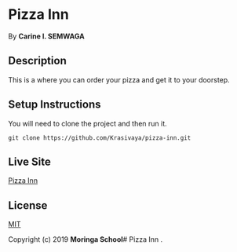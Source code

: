 # Pizza Inn
 By **Carine I. SEMWAGA**
## Description
 This is a where you can order your pizza and get it to your doorstep.
## Setup Instructions
 You will need to clone the project and then run it.
```
git clone https://github.com/Krasivaya/pizza-inn.git
```
## Live Site
[Pizza Inn](https://krasivaya.github.io/Pizza-Inn/)

## License
[MIT](https://choosealicense.com/licenses/mit/)

 Copyright (c) 2019 **Moringa School**# Pizza Inn
.

